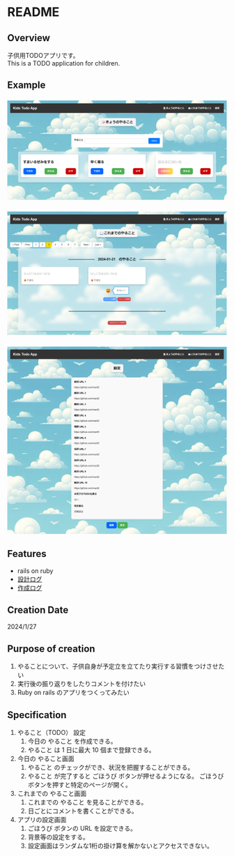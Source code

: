 # README

## Overview

子供用TODOアプリです。  
This is a TODO application for children.

## Example

### ![example1.png](/app/assets/images/example1.png "example1.png")

### ![example2.png](/app/assets/images/example2.png "example2.png")

### ![example3.png](/app/assets/images/example3.png "example3.png")

## Features

- rails on ruby
- [設計ログ](./PlanLog.md)
- [作成ログ](./MakeLog.md)

## Creation Date

2024/1/27

## Purpose of creation

1. やることについて、子供自身が予定立を立てたり実行する習慣をつけさせたい
2. 実行後の振り返りをしたりコメントを付けたい
3. Ruby on rails のアプリをつくってみたい

## Specification

1. やること（TODO） 設定
   1. 今日の やること を作成できる。
   2. やること は 1 日に最大 10 個まで登録できる。
2. 今日の やること画面
   1. やること のチェックができ、状況を把握することができる。
   2. やること が完了すると ごほうび ボタンが押せるようになる。 ごほうび ボタンを押すと特定のページが開く。
3. これまでの やること画面
   1. これまでの やること を見ることができる。
   2. 日ごとにコメントを書くことができる。
4. アプリの設定画面
   1. ごほうび ボタンの URL を設定できる。
   2. 背景等の設定をする。
   3. 設定画面はランダムな1桁の掛け算を解かないとアクセスできない。
